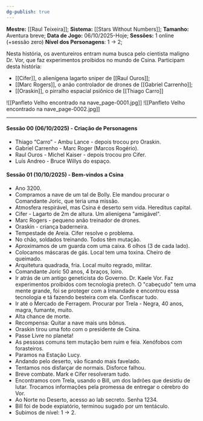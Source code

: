 ```yaml
---
dg-publish: true
---
```

**Mestre:** [[Raul Teixeira]];
**Sistema:**  [[Stars Without Numbers]];
**Tamanho:** Aventura breve;
**Data de Jogo:** 06/10/2025-Hoje;
**Sessões:** 1 online (+sessão zero)
**Nível dos Personagens**: 1 -> 2;

Nesta história, os aventureiros entram numa busca pelo cientista maligno Dr. Vor, que faz experimentos proibidos no mundo de Csina.
Participam desta história:
- [[Cifer]], o alienígena lagarto sniper de [[Raul Ouros]];
- [[Marc Rogers]], o anão controlador de drones de [[Gabriel Carrenho]];
- [[Oraskin]], o pirralho espacial psiônico de [[Thiago Carro]]

![[Panfleto Velho encontrado na nave_page-0001.jpg]]
![[Panfleto Velho encontrado na nave_page-0002.jpg]]

---
#### Sessão 00 (06/10/2025) - Criação de Personagens
- Thiago “Carro” - Ambu Lance - depois trocou pro Oraskin.
- Gabriel Carrenho - Marc Roger (Marcos Rogério).
- Raul Ouros - Michel Kaiser - depois trocou pro Cifer.
- Luís Andreo - Bruce Willys do espaço.
#### Sessão 01 (10/10/2025) - Bem-vindos a Csina
- Ano 3200.
- Compramos a nave de um tal de Bolly. Ele mandou procurar o Comandante Joric, que teria uma missão.
- Atmosfera respirável, mas Csina é deserto sem vida. Hereditus capital.
- Cifer - Lagarto de 2m de altura. Um alienígena "amigável".
- Marc Rogers - pequeno anão treinador de drones.
- Oraskin - criança baderneira.
- Tempestade de Areia. Cifer resolve o problema.
- No chão, soldados treinando. Todos têm mutação.
- Aproximamos de um guarda com uma caixa. 6 olhos (3 de cada lado).
- Colocamos máscaras de gás. Local tem uma toxina. Cheiro de queimado.
- Arquitetura quadrada, fria. Local muito regrado, militar.
- Comandante Joric 50 anos, 4 braços, loiro.
- Ir atrás de um antigo geneticista do Governo. Dr. Kaele Vor. Faz experimentos proibidos com tecnologia pretech. O "cabeçudo" tem uma mente grande, foi se proteger com a Irmandade e encontrou essa tecnologia e tá fazendo besteira com ela. Confiscar tudo.
- Ir até o Mercado de Ferragem. Procurar por Trela - Negra, 40 anos, magra, fumante, muito.
- Alta chance de morte.
- Recompensa: Quitar a nave mais uns bônus.
- Oraskin tirou uma foto com o presidente de Csina.
- Passe Livre no planeta!
- As pessoas comuns tem mutação bem ruim e feia. Xenófobos com forasteiros.
- Paramos na Estação Lucy.
- Andando pelo deserto, vão ficando mais favelado.
- Tentamos nos disfarçar de normais. Disforce falhou.
- Breve combate. Mark e Cifer resolveram tudo.
- Encontramos com Trela, usando o Bill, um dos ladrões que desistiu de lutar. Trocamos informações pela promessa de entregar o cérebro do Vor.
- Ao Norte no Deserto, acesso ao lab secreto. Senha 1234.
- Bill foi de bode expiatório, terminou sugado por um tentáculo.
- Subimos de nível: 1 -> 2.